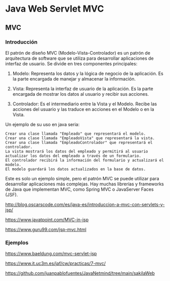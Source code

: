 # Java Web Servlet MVC #

## MVC ##

### Introducción ###

El patrón de diseño MVC (Modelo-Vista-Controlador) es un patrón de arquitectura de software que se utiliza para desarrollar aplicaciones de interfaz de usuario. Se divide en tres componentes principales:

1.    Modelo: Representa los datos y la lógica de negocio de la aplicación. Es la parte encargada de manejar y almacenar la información.

1.    Vista: Representa la interfaz de usuario de la aplicación. Es la parte encargada de mostrar los datos al usuario y recibir sus acciones.

1.    Controlador: Es el intermediario entre la Vista y el Modelo. Recibe las acciones del usuario y las traduce en acciones en el Modelo o en la Vista.

Un ejemplo de su uso en java seria:

    Crear una clase llamada "Empleado" que representará el modelo.
    Crear una clase llamada "EmpleadoVista" que representará la vista.
    Crear una clase llamada "EmpleadoControlador" que representará el controlador.
    La vista mostrará los datos del empleado y permitirá al usuario actualizar los datos del empleado a través de un formulario.
    El controlador recibirá la información del formulario y actualizará el modelo.
    El modelo guardará los datos actualizados en la base de datos.

Este es solo un ejemplo simple, pero el patrón MVC se puede utilizar para desarrollar aplicaciones más complejas. Hay muchas librerías y frameworks de Java que implementan MVC, como Spring MVC o JavaServer Faces (JSF).

http://blog.oscarscode.com/es/java-es/introduccion-a-mvc-con-servlets-y-jsp/

https://www.javatpoint.com/MVC-in-jsp

https://www.guru99.com/jsp-mvc.html

### Ejemplos ###


https://www.baeldung.com/mvc-servlet-jsp

https://www.it.uc3m.es/jaf/cw/practicas/7-mvc/

https://github.com/juanpablofuentes/JavaNetmind/tree/main/sakilaWeb